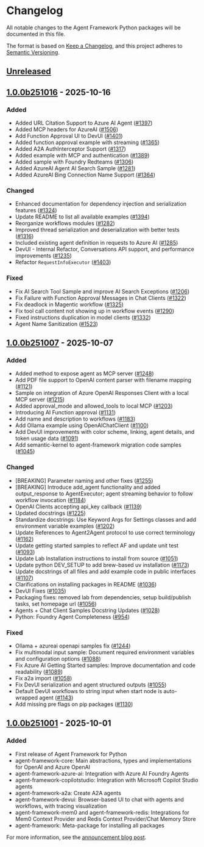# Changelog

All notable changes to the Agent Framework Python packages will be documented in this file.

The format is based on [Keep a Changelog](https://keepachangelog.com/en/1.0.0/),
and this project adheres to [Semantic Versioning](https://semver.org/spec/v2.0.0.html).

## [Unreleased]

## [1.0.0b251016] - 2025-10-16

### Added

- Added URL Citation Support to Azure AI Agent ([#1397](https://github.com/microsoft/agent-framework/pull/1397))
- Added MCP headers for AzureAI ([#1506](https://github.com/microsoft/agent-framework/pull/1506))
- Add Function Approval UI to DevUI ([#1401](https://github.com/microsoft/agent-framework/pull/1401))
- Added function approval example with streaming ([#1365](https://github.com/microsoft/agent-framework/pull/1365))
- Added A2A AuthInterceptor Support ([#1317](https://github.com/microsoft/agent-framework/pull/1317))
- Added example with MCP and authentication ([#1389](https://github.com/microsoft/agent-framework/pull/1389))
- Added sample with Foundry Redteams ([#1306](https://github.com/microsoft/agent-framework/pull/1306))
- Added AzureAI Agent AI Search Sample ([#1281](https://github.com/microsoft/agent-framework/pull/1281))
- Added AzureAI Bing Connection Name Support ([#1364](https://github.com/microsoft/agent-framework/pull/1364))

### Changed

- Enhanced documentation for dependency injection and serialization features ([#1324](https://github.com/microsoft/agent-framework/pull/1324))
- Update README to list all available examples ([#1394](https://github.com/microsoft/agent-framework/pull/1394))
- Reorganize workflows modules ([#1282](https://github.com/microsoft/agent-framework/pull/1282))
- Improved thread serialization and deserialization with better tests ([#1316](https://github.com/microsoft/agent-framework/pull/1316))
- Included existing agent definition in requests to Azure AI ([#1285](https://github.com/microsoft/agent-framework/pull/1285))
- DevUI - Internal Refactor, Conversations API support, and performance improvements ([#1235](https://github.com/microsoft/agent-framework/pull/1235))
- Refactor `RequestInfoExecutor` ([#1403](https://github.com/microsoft/agent-framework/pull/1403))

### Fixed

- Fix AI Search Tool Sample and improve AI Search Exceptions ([#1206](https://github.com/microsoft/agent-framework/pull/1206))
- Fix Failure with Function Approval Messages in Chat Clients ([#1322](https://github.com/microsoft/agent-framework/pull/1322))
- Fix deadlock in Magentic workflow ([#1325](https://github.com/microsoft/agent-framework/pull/1325))
- Fix tool call content not showing up in workflow events ([#1290](https://github.com/microsoft/agent-framework/pull/1290))
- Fixed instructions duplication in model clients ([#1332](https://github.com/microsoft/agent-framework/pull/1332))
- Agent Name Sanitization ([#1523](https://github.com/microsoft/agent-framework/pull/1523))

## [1.0.0b251007] - 2025-10-07

### Added

- Added method to expose agent as MCP server ([#1248](https://github.com/microsoft/agent-framework/pull/1248))
- Add PDF file support to OpenAI content parser with filename mapping ([#1121](https://github.com/microsoft/agent-framework/pull/1121))
- Sample on integration of Azure OpenAI Responses Client with a local MCP server ([#1215](https://github.com/microsoft/agent-framework/pull/1215))
- Added approval_mode and allowed_tools to local MCP ([#1203](https://github.com/microsoft/agent-framework/pull/1203))
- Introducing AI Function approval ([#1131](https://github.com/microsoft/agent-framework/pull/1131))
- Add name and description to workflows ([#1183](https://github.com/microsoft/agent-framework/pull/1183))
- Add Ollama example using OpenAIChatClient ([#1100](https://github.com/microsoft/agent-framework/pull/1100))
- Add DevUI improvements with color scheme, linking, agent details, and token usage data ([#1091](https://github.com/microsoft/agent-framework/pull/1091))
- Add semantic-kernel to agent-framework migration code samples ([#1045](https://github.com/microsoft/agent-framework/pull/1045))

### Changed

- [BREAKING] Parameter naming and other fixes ([#1255](https://github.com/microsoft/agent-framework/pull/1255))
- [BREAKING] Introduce add_agent functionality and added output_response to AgentExecutor; agent streaming behavior to follow workflow invocation ([#1184](https://github.com/microsoft/agent-framework/pull/1184))
- OpenAI Clients accepting api_key callback ([#1139](https://github.com/microsoft/agent-framework/pull/1139))
- Updated docstrings ([#1225](https://github.com/microsoft/agent-framework/pull/1225))
- Standardize docstrings: Use Keyword Args for Settings classes and add environment variable examples ([#1202](https://github.com/microsoft/agent-framework/pull/1202))
- Update References to Agent2Agent protocol to use correct terminology ([#1162](https://github.com/microsoft/agent-framework/pull/1162))
- Update getting started samples to reflect AF and update unit test ([#1093](https://github.com/microsoft/agent-framework/pull/1093))
- Update Lab Installation instructions to install from source ([#1051](https://github.com/microsoft/agent-framework/pull/1051))
- Update python DEV_SETUP to add brew-based uv installation ([#1173](https://github.com/microsoft/agent-framework/pull/1173))
- Update docstrings of all files and add example code in public interfaces ([#1107](https://github.com/microsoft/agent-framework/pull/1107))
- Clarifications on installing packages in README ([#1036](https://github.com/microsoft/agent-framework/pull/1036))
- DevUI Fixes ([#1035](https://github.com/microsoft/agent-framework/pull/1035))
- Packaging fixes: removed lab from dependencies, setup build/publish tasks, set homepage url ([#1056](https://github.com/microsoft/agent-framework/pull/1056))
- Agents + Chat Client Samples Docstring Updates ([#1028](https://github.com/microsoft/agent-framework/pull/1028))
- Python: Foundry Agent Completeness ([#954](https://github.com/microsoft/agent-framework/pull/954))

### Fixed

- Ollama + azureai openapi samples fix ([#1244](https://github.com/microsoft/agent-framework/pull/1244))
- Fix multimodal input sample: Document required environment variables and configuration options ([#1088](https://github.com/microsoft/agent-framework/pull/1088))
- Fix Azure AI Getting Started samples: Improve documentation and code readability ([#1089](https://github.com/microsoft/agent-framework/pull/1089))
- Fix a2a import ([#1058](https://github.com/microsoft/agent-framework/pull/1058))
- Fix DevUI serialization and agent structured outputs ([#1055](https://github.com/microsoft/agent-framework/pull/1055))
- Default DevUI workflows to string input when start node is auto-wrapped agent ([#1143](https://github.com/microsoft/agent-framework/pull/1143))
- Add missing pre flags on pip packages ([#1130](https://github.com/microsoft/agent-framework/pull/1130))


## [1.0.0b251001] - 2025-10-01

### Added

- First release of Agent Framework for Python
- agent-framework-core: Main abstractions, types and implementations for OpenAI and Azure OpenAI
- agent-framework-azure-ai: Integration with Azure AI Foundry Agents
- agent-framework-copilotstudio: Integration with Microsoft Copilot Studio agents
- agent-framework-a2a: Create A2A agents
- agent-framework-devui: Browser-based UI to chat with agents and workflows, with tracing visualization
- agent-framework-mem0 and agent-framework-redis: Integrations for Mem0 Context Provider and Redis Context Provider/Chat Memory Store
- agent-framework: Meta-package for installing all packages

For more information, see the [announcement blog post](https://devblogs.microsoft.com/foundry/introducing-microsoft-agent-framework-the-open-source-engine-for-agentic-ai-apps/).

[Unreleased]: https://github.com/microsoft/agent-framework/compare/python-1.0.0b251016...HEAD
[1.0.0b251016]: https://github.com/microsoft/agent-framework/compare/python-1.0.0b251007...python-1.0.0b251016
[1.0.0b251007]: https://github.com/microsoft/agent-framework/compare/python-1.0.0b251001...python-1.0.0b251007
[1.0.0b251001]: https://github.com/microsoft/agent-framework/releases/tag/python-1.0.0b251001
